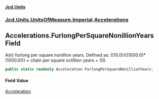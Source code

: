 #### [Jcd.Units](index.md 'index')
### [Jcd.Units.UnitsOfMeasure.Imperial](Jcd.Units.UnitsOfMeasure.Imperial.md 'Jcd.Units.UnitsOfMeasure.Imperial').[Accelerations](Accelerations.md 'Jcd.Units.UnitsOfMeasure.Imperial.Accelerations')

## Accelerations.FurlongPerSquareNonillionYears Field

A(n) furlong per square nonillion years. Defined as: ((10.0)/((1000.0)*(1000.0))) × chain per square octillion years + (0).

```csharp
public static readonly Acceleration FurlongPerSquareNonillionYears;
```

#### Field Value
[Acceleration](Acceleration.md 'Jcd.Units.UnitTypes.Acceleration')